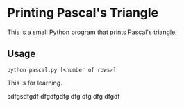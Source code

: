 # Printing Pascal's Triangle

This is a small Python program that prints Pascal's triangle.

## Usage

`python pascal.py [<number of rows>]`

This is for learning.

sdfgsdfgdf
dfgdfgdfg
dfg
dfg
dfg
dfgdf
